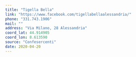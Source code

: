 ```yaml
---
title: "Tigella Bella"
link: "https://www.facebook.com/tigellabellaalessandria/"
phone: "331.743.1906"
mail: ""
address: "Via Milano, 28 Alessandria"
coord_lat: 44.914905
coord_lon: 8.613590
source: "Confesercenti"
date: 2020-04-20
---
```




